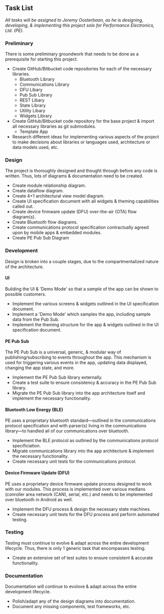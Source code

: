 ## Task List
*All tasks will be assigned to Jeremy Oosterbaan, as he is designing, developing, & implementing this project solo for Performance Electronics, Ltd. (PE).*

### Preliminary
There is some preliminary groundwork that needs to be done as a prerequisite for starting this project. 
- Create GitHub/Bitbucket code repositories for each of the necessary libraries.
  - Bluetooth Library
  - Communications Library
  - DFU Libary
  - Pub Sub Library
  - REST Libary
  - State Library
  - Utility Libary
  - Widgets Library
- Create GitHub/Bitbucket code repository for the base project & import all necessary libraries as git submodules.
  - Template App
- Research different ideas for implementing various aspects of the project to make decisions about libraries or languages used, architecture or data models used, etc.

### Design
The project is thoroughly designed and thought through before any code is written. Thus, lots of diagrams & documentation need to be created.
- Create module relationship diagram.
- Create dataflow diagram.
- Create 4+1 architectural view model diagram.
- Create UI specification document with all widgets & theming capabilities called out.
- Create device firmware update (DFU) over-the-air (OTA) flow diagram(s).
- Create Bluetooth flow diagrams.
- Create communications protocol specification contractually agreed upon by mobile apps & embedded modules.
- Create PE Pub Sub Diagram

### Development
Design is broken into a couple stages, due to the compartmentalized nature of the architecture.

#### UI
Building the UI & 'Demo Mode' so that a *sample* of the app can be shown to possible customers.
- Implement the various screens & widgets outlined in the UI specification document.
- Implement a 'Demo Mode' which samples the app, including sample data from the Pub Sub.
- Implement the theming structure for the app & widgets outlined in the UI specification document.

#### PE Pub Sub
The PE Pub Sub is a universal, generic, & modular way of publishing/subscribing to events throughout the app. This mechanism is used for triggering various events in the app, updating data displayed, changing the app state, and more.
- Implement the PE Pub Sub library externally.
- Create a test suite to ensure consistency & accuracy in the PE Pub Sub library.
- Migrate the PE Pub Sub library into the app architecture itself and implement the necessary functionality.

#### Bluetooth Low Energy (BLE)
PE uses a proprietary bluetooth standard—outlined in the communications protocol specification and with parser(s) living in the communications library—to handled all of our communications over bluetooth.
- Implement the BLE protocol as outlined by the communications protocol specificiation.
- Migrate communications library into the app architecture & implement the necessary functionality.
- Create necessary unit tests for the communications protocol.

#### Device Firmware Update (DFU)
PE uses a proprietary device firmware update process designed to work with our modules. This process is implemented over various medians (conroller area network (CAN), serial, etc.) and needs to be implemented over bluetooth in Android as well.
- Implement the DFU process & design the necessary state machines.
- Create necessary unit tests for the DFU process and perform automated testing.

### Testing
Testing must continue to evolve & adapt across the entire development lifecycle. Thus, there is only 1 generic task that encompasses testing.
- Create an extensive set of test suites to ensure consistent & accurate functionality.

### Documentation
Documentation will continue to evolove & adapt across the entire development lifecycle.
- Polish/adapt any of the design diagrams into documentation.
- Document any missing components, test frameworks, etc.